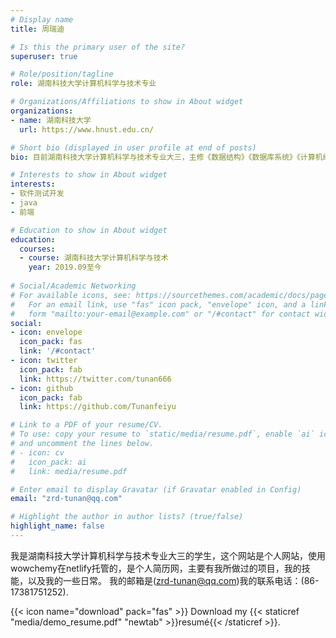 ```yaml
---
# Display name
title: 周瑞迪

# Is this the primary user of the site?
superuser: true

# Role/position/tagline
role: 湖南科技大学计算机科学与技术专业

# Organizations/Affiliations to show in About widget
organizations:
- name: 湖南科技大学
  url: https://www.hnust.edu.cn/

# Short bio (displayed in user profile at end of posts)
bio: 目前湖南科技大学计算机科学与技术专业大三，主修《数据结构》《数据库系统》《计算机组成原理》《操作系统》《数据分析技术》《软件工程》《计算机网络》；英语四级，英语四级口试C+，普通话二甲，熟悉java，c语言，了解c++，python，有一定安卓开发能力；熟悉office等办公软件，常使用office完成项目报告，课程作业；在有明确的目标下执行力强，曾获学院“奋进奖”。

# Interests to show in About widget
interests:
- 软件测试开发
- java
- 前端

# Education to show in About widget
education:
  courses:
  - course: 湖南科技大学计算机科学与技术
    year: 2019.09至今
    
# Social/Academic Networking
# For available icons, see: https://sourcethemes.com/academic/docs/page-builder/#icons
#   For an email link, use "fas" icon pack, "envelope" icon, and a link in the
#   form "mailto:your-email@example.com" or "/#contact" for contact widget.
social:
- icon: envelope
  icon_pack: fas
  link: '/#contact'
- icon: twitter
  icon_pack: fab
  link: https://twitter.com/tunan666
- icon: github
  icon_pack: fab
  link: https://github.com/Tunanfeiyu

# Link to a PDF of your resume/CV.
# To use: copy your resume to `static/media/resume.pdf`, enable `ai` icons in `params.toml`, 
# and uncomment the lines below.
# - icon: cv
#   icon_pack: ai
#   link: media/resume.pdf

# Enter email to display Gravatar (if Gravatar enabled in Config)
email: "zrd-tunan@qq.com"

# Highlight the author in author lists? (true/false)
highlight_name: false
---
```

我是湖南科技大学计算机科学与技术专业大三的学生，这个网站是个人网站，使用wowchemy在netlify托管的，是个人简历网，主要有我所做过的项目，我的技能，以及我的一些日常。
我的邮箱是(zrd-tunan@qq.com)我的联系电话：(86-17381751252).



{{< icon name="download" pack="fas" >}} Download my {{< staticref "media/demo_resume.pdf" "newtab" >}}resumé{{< /staticref >}}.
